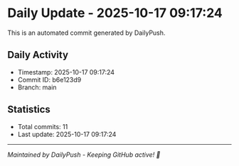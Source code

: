 # Daily Update - 2025-10-17 09:17:24

This is an automated commit generated by DailyPush.

## Daily Activity
- Timestamp: 2025-10-17 09:17:24
- Commit ID: b6e123d9
- Branch: main

## Statistics
- Total commits: 11
- Last update: 2025-10-17 09:17:24

---
*Maintained by DailyPush - Keeping GitHub active! 🚀*
